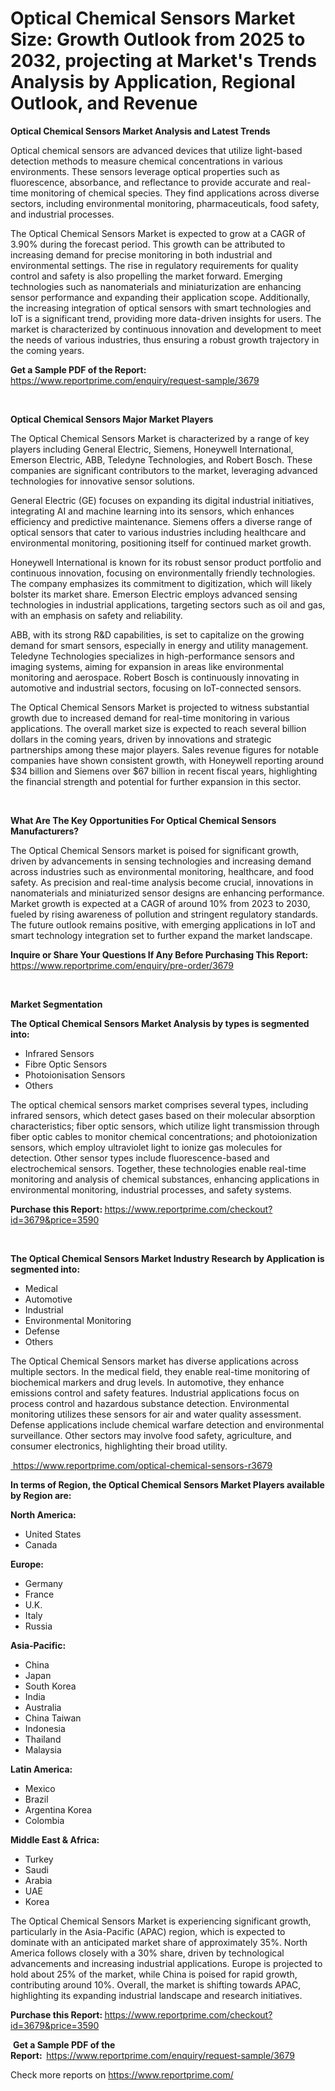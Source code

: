 <p><h1>Optical Chemical Sensors Market Size: Growth Outlook from 2025 to 2032, projecting at Market's Trends Analysis by Application, Regional Outlook, and Revenue</h1></p><p><strong>Optical Chemical Sensors Market Analysis and Latest Trends</strong></p>
<p><p>Optical chemical sensors are advanced devices that utilize light-based detection methods to measure chemical concentrations in various environments. These sensors leverage optical properties such as fluorescence, absorbance, and reflectance to provide accurate and real-time monitoring of chemical species. They find applications across diverse sectors, including environmental monitoring, pharmaceuticals, food safety, and industrial processes.</p><p>The Optical Chemical Sensors Market is expected to grow at a CAGR of 3.90% during the forecast period. This growth can be attributed to increasing demand for precise monitoring in both industrial and environmental settings. The rise in regulatory requirements for quality control and safety is also propelling the market forward. Emerging technologies such as nanomaterials and miniaturization are enhancing sensor performance and expanding their application scope. Additionally, the increasing integration of optical sensors with smart technologies and IoT is a significant trend, providing more data-driven insights for users. The market is characterized by continuous innovation and development to meet the needs of various industries, thus ensuring a robust growth trajectory in the coming years.</p></p>
<p><strong>Get a Sample PDF of the Report:&nbsp;</strong> <a href="https://www.reportprime.com/enquiry/request-sample/3679?utm_campaign=2781&utm_medium=2&utm_source=Github&utm_content=ia&utm_term=18032025&utm_id=optical-chemical-sensors">https://www.reportprime.com/enquiry/request-sample/3679</a></p>
<p>&nbsp;</p>
<p><strong>Optical Chemical Sensors Major Market Players</strong></p>
<p><p>The Optical Chemical Sensors Market is characterized by a range of key players including General Electric, Siemens, Honeywell International, Emerson Electric, ABB, Teledyne Technologies, and Robert Bosch. These companies are significant contributors to the market, leveraging advanced technologies for innovative sensor solutions.</p><p>General Electric (GE) focuses on expanding its digital industrial initiatives, integrating AI and machine learning into its sensors, which enhances efficiency and predictive maintenance. Siemens offers a diverse range of optical sensors that cater to various industries including healthcare and environmental monitoring, positioning itself for continued market growth.</p><p>Honeywell International is known for its robust sensor product portfolio and continuous innovation, focusing on environmentally friendly technologies. The company emphasizes its commitment to digitization, which will likely bolster its market share. Emerson Electric employs advanced sensing technologies in industrial applications, targeting sectors such as oil and gas, with an emphasis on safety and reliability.</p><p>ABB, with its strong R&D capabilities, is set to capitalize on the growing demand for smart sensors, especially in energy and utility management. Teledyne Technologies specializes in high-performance sensors and imaging systems, aiming for expansion in areas like environmental monitoring and aerospace. Robert Bosch is continuously innovating in automotive and industrial sectors, focusing on IoT-connected sensors.</p><p>The Optical Chemical Sensors Market is projected to witness substantial growth due to increased demand for real-time monitoring in various applications. The overall market size is expected to reach several billion dollars in the coming years, driven by innovations and strategic partnerships among these major players. Sales revenue figures for notable companies have shown consistent growth, with Honeywell reporting around $34 billion and Siemens over $67 billion in recent fiscal years, highlighting the financial strength and potential for further expansion in this sector.</p></p>
<p>&nbsp;</p>
<p><strong>What Are The Key Opportunities For Optical Chemical Sensors Manufacturers?</strong></p>
<p><p>The Optical Chemical Sensors market is poised for significant growth, driven by advancements in sensing technologies and increasing demand across industries such as environmental monitoring, healthcare, and food safety. As precision and real-time analysis become crucial, innovations in nanomaterials and miniaturized sensor designs are enhancing performance. Market growth is expected at a CAGR of around 10% from 2023 to 2030, fueled by rising awareness of pollution and stringent regulatory standards. The future outlook remains positive, with emerging applications in IoT and smart technology integration set to further expand the market landscape.</p></p>
<p><strong>Inquire or Share Your Questions If Any Before Purchasing This Report:</strong> <a href="https://www.reportprime.com/enquiry/pre-order/3679?utm_campaign=2781&utm_medium=2&utm_source=Github&utm_content=ia&utm_term=18032025&utm_id=optical-chemical-sensors">https://www.reportprime.com/enquiry/pre-order/3679</a></p>
<p>&nbsp;</p>
<p><strong>Market Segmentation</strong></p>
<p><strong>The Optical Chemical Sensors Market Analysis by types is segmented into:</strong></p>
<p><ul><li>Infrared Sensors</li><li>Fibre Optic Sensors</li><li>Photoionisation Sensors</li><li>Others</li></ul></p>
<p><p>The optical chemical sensors market comprises several types, including infrared sensors, which detect gases based on their molecular absorption characteristics; fiber optic sensors, which utilize light transmission through fiber optic cables to monitor chemical concentrations; and photoionization sensors, which employ ultraviolet light to ionize gas molecules for detection. Other sensor types include fluorescence-based and electrochemical sensors. Together, these technologies enable real-time monitoring and analysis of chemical substances, enhancing applications in environmental monitoring, industrial processes, and safety systems.</p></p>
<p><strong>Purchase this Report:&nbsp;</strong><a href="https://www.reportprime.com/checkout?id=3679&price=3590&utm_campaign=2781&utm_medium=2&utm_source=Github&utm_content=ia&utm_term=18032025&utm_id=optical-chemical-sensors">https://www.reportprime.com/checkout?id=3679&price=3590</a></p>
<p>&nbsp;</p>
<p><strong>The Optical Chemical Sensors Market Industry Research by Application is segmented into:</strong></p>
<p><ul><li>Medical</li><li>Automotive</li><li>Industrial</li><li>Environmental Monitoring</li><li>Defense</li><li>Others</li></ul></p>
<p><p>The Optical Chemical Sensors market has diverse applications across multiple sectors. In the medical field, they enable real-time monitoring of biochemical markers and drug levels. In automotive, they enhance emissions control and safety features. Industrial applications focus on process control and hazardous substance detection. Environmental monitoring utilizes these sensors for air and water quality assessment. Defense applications include chemical warfare detection and environmental surveillance. Other sectors may involve food safety, agriculture, and consumer electronics, highlighting their broad utility.</p></p>
<p><a href="https://www.reportprime.com/optical-chemical-sensors-r3679?utm_campaign=2781&utm_medium=2&utm_source=Github&utm_content=ia&utm_term=18032025&utm_id=optical-chemical-sensors">&nbsp;https://www.reportprime.com/optical-chemical-sensors-r3679</a></p>
<p><strong>In terms of Region, the Optical Chemical Sensors Market Players available by Region are:</strong></p>
<p>
    <p> <strong> North America: </strong>
        <ul>
            <li>United States</li>
            <li>Canada</li>
        </ul>
        </p> 
    <p> <strong> Europe: </strong>
        <ul>
            <li>Germany</li>
            <li>France</li>
            <li>U.K.</li>
            <li>Italy</li>
            <li>Russia</li>
        </ul>
        </p> 
    <p> <strong> Asia-Pacific: </strong>
        <ul>
            <li>China</li>
            <li>Japan</li>
            <li>South Korea</li>
            <li>India</li>
            <li>Australia</li>
            <li>China Taiwan</li>
            <li>Indonesia</li>
            <li>Thailand</li>
            <li>Malaysia</li>
        </ul>
        </p> 
    <p> <strong> Latin America: </strong>
        <ul>
            <li>Mexico</li>
            <li>Brazil</li>
            <li>Argentina Korea</li>
            <li>Colombia</li>
        </ul>
        </p> 
    <p> <strong> Middle East & Africa: </strong>
        <ul>
            <li>Turkey</li>
            <li>Saudi</li>
            <li>Arabia</li>
            <li>UAE</li>
            <li>Korea</li>
        </ul>
    </p>
    </p>
<p><p>The Optical Chemical Sensors Market is experiencing significant growth, particularly in the Asia-Pacific (APAC) region, which is expected to dominate with an anticipated market share of approximately 35%. North America follows closely with a 30% share, driven by technological advancements and increasing industrial applications. Europe is projected to hold about 25% of the market, while China is poised for rapid growth, contributing around 10%. Overall, the market is shifting towards APAC, highlighting its expanding industrial landscape and research initiatives.</p></p>
<p><strong>Purchase this Report: </strong><a href="https://www.reportprime.com/checkout?id=3679&price=3590&utm_campaign=2781&utm_medium=2&utm_source=Github&utm_content=ia&utm_term=18032025&utm_id=optical-chemical-sensors">https://www.reportprime.com/checkout?id=3679&price=3590</a></p>
<p>&nbsp;<strong>Get a Sample PDF of the Report:&nbsp;&nbsp;</strong><a href="https://www.reportprime.com/enquiry/request-sample/3679?utm_campaign=2781&utm_medium=2&utm_source=Github&utm_content=ia&utm_term=18032025&utm_id=optical-chemical-sensors">https://www.reportprime.com/enquiry/request-sample/3679</a></p>
<p><strong></strong></p>
<p>Check more reports on <a href="https://www.reportprime.com/?utm_campaign=2781&utm_medium=2&utm_source=Github&utm_content=ia&utm_term=18032025&utm_id=optical-chemical-sensors">https://www.reportprime.com/</a></p>